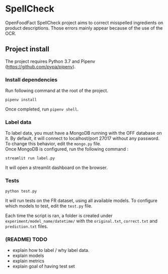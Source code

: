 # SpellCheck

OpenFoodFact SpellCheck project aims to correct misspelled ingredients on product descriptions. Those errors mainly appear because of the use of the OCR.  

## Project install

The project requires Python 3.7 and Pipenv (https://github.com/pypa/pipenv).

### Install dependencies

Run following command at the root of the project.
```
pipenv install
```
Once completed, run `pipenv shell`.  

### Label data

To label data, you must have a MongoDB running with the OFF database on it. By default, it will connect to localhost/port 27017 without any password. To change this behavior, edit the `mongo.py` file.  
Once MongoDB is configured, run the following command :
```
streamlit run label.py
```
It will open a streamlit dashboard on the browser.

### Tests

```
python test.py
```
It will run tests on the FR dataset, using all available models.
To configure which models to test, edit the `test.py` file.  

Each time the script is ran, a folder is created under `experiment/model_name/datetime/` with the `original.txt`, `correct.txt` and `prediction.txt` files.

### (README) TODO
- explain how to label / why label data.
- explain models
- explain metrics
- explain goal of having test set

